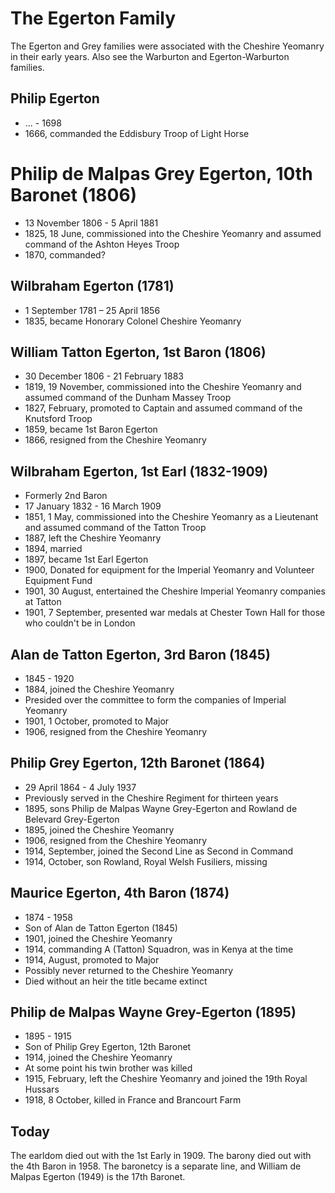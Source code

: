 # The Egerton Family

The Egerton and Grey families were associated with the Cheshire Yeomanry in their early years. Also see the Warburton and Egerton-Warburton families.

## Philip Egerton

* ... - 1698
* 1666, commanded the Eddisbury Troop of Light Horse

# Philip de Malpas Grey Egerton, 10th Baronet (1806)

* 13 November 1806 - 5 April 1881
* 1825, 18 June, commissioned into the Cheshire Yeomanry and assumed command of the Ashton Heyes Troop
* 1870, commanded?

## Wilbraham Egerton (1781)

* 1 September 1781 – 25 April 1856
* 1835, became Honorary Colonel Cheshire Yeomanry

## William Tatton Egerton, 1st Baron (1806)

* 30 December 1806 - 21 February 1883
* 1819, 19 November, commissioned into the Cheshire Yeomanry and assumed command of the Dunham Massey Troop
* 1827, February, promoted to Captain and assumed command of the Knutsford Troop
* 1859, became 1st Baron Egerton
* 1866, resigned from the Cheshire Yeomanry

## Wilbraham Egerton, 1st Earl (1832-1909)

* Formerly 2nd Baron
* 17 January 1832 - 16 March 1909
* 1851, 1 May, commissioned into the Cheshire Yeomanry as a Lieutenant and assumed command of the Tatton Troop
* 1887, left the Cheshire Yeomanry
* 1894, married
* 1897, became 1st Earl Egerton
* 1900, Donated for equipment for the Imperial Yeomanry and Volunteer Equipment Fund
* 1901, 30 August, entertained the Cheshire Imperial Yeomanry companies at Tatton
* 1901, 7 September, presented war medals at Chester Town Hall for those who couldn't be in London


## Alan de Tatton Egerton, 3rd Baron (1845)

* 1845 - 1920
* 1884, joined the Cheshire Yeomanry
* Presided over the committee to form the companies of Imperial Yeomanry
* 1901, 1 October, promoted to Major
* 1906, resigned from the Cheshire Yeomanry

## Philip Grey Egerton, 12th Baronet (1864)

* 29 April 1864 - 4 July 1937
* Previously served in the Cheshire Regiment for thirteen years
* 1895, sons Philip de Malpas Wayne Grey-Egerton and Rowland de Belevard Grey-Egerton
* 1895, joined the Cheshire Yeomanry
* 1906, resigned from the Cheshire Yeomanry
* 1914, September, joined the Second Line as Second in Command
* 1914, October, son Rowland, Royal Welsh Fusiliers, missing

## Maurice Egerton, 4th Baron (1874)

* 1874 - 1958
* Son of Alan de Tatton Egerton (1845)
* 1901, joined the Cheshire Yeomanry
* 1914, commanding A (Tatton) Squadron, was in Kenya at the time
* 1914, August, promoted to Major
* Possibly never returned to the Cheshire Yeomanry
* Died without an heir the title became extinct

## Philip de Malpas Wayne Grey-Egerton (1895)

* 1895 - 1915
* Son of Philip Grey Egerton, 12th Baronet
* 1914, joined the Cheshire Yeomanry
* At some point his twin brother was killed
* 1915, February, left the Cheshire Yeomanry and joined the 19th Royal Hussars
* 1918, 8 October, killed in France and Brancourt Farm

## Today

The earldom died out with the 1st Early in 1909. The barony died out with the 4th Baron in 1958. The baronetcy is a separate line, and William de Malpas Egerton (1949) is the 17th Baronet.
